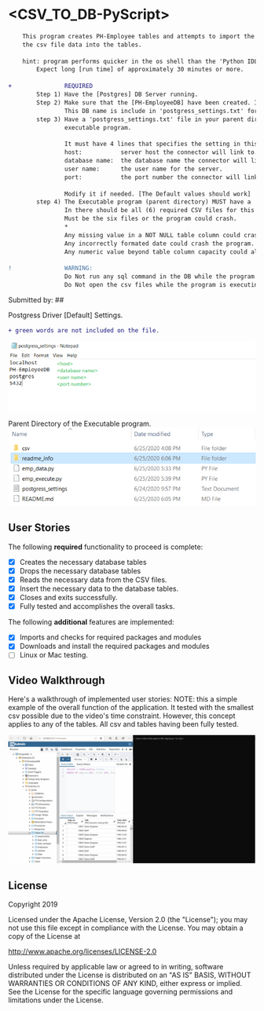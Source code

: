 # <CSV_TO_DB-PyScript>
```diff
	This program creates PH-Employee tables and attempts to import the
	the csv file data into the tables.
	
	hint: program performs quicker in the os shell than the 'Python IDLE shell'
		Expect long [run time] of approximately 30 minutes or more.

+ 				REQUIRED
		Step 1) Have the [Postgres] DB Server running.
		Step 2) Make sure that the [PH-EmployeeDB] have been created. It must exists and must be named correctly.
				This DB name is include in 'postgress_settings.txt' for the program.
		step 3) Have a 'postgress_settings.txt' file in your parent directory of the
				executable program.
				
				It must have 4 lines that specifies the setting in this specific order:
				host:			server host the connector will link to.
				database name:	the database name the connector will link to.
				user name:		the user name for the server.
				port:			the port number the connector will link to.
				
				Modify it if needed. [The Default values should work]
		step 4) The Executable program (parent directory) MUST have a 'csv' folder/directory.
				In there should be all (6) required CSV files for this Database.
				Must be the six files or the program could crash.
				*
				Any missing value in a NOT NULL table column could crash the program.
				Any incorrectly formated date could crash the program.
				Any numeric value beyond table column capacity could also crash the program.
			
! 				WARNING: 
				Do Not run any sql command in the DB while the program is still executing.
				Do Not open the csv files while the program is executing.
```			  
Submitted by: ## <Raul Rivero Rubio>

Postgress Driver [Default] Settings.
```diff
+ green words are not included on the file.
```
<img src='./readme_info/postgress_settings.PNG' title='Postgress Driver Settings [Default]' alt='Postgress Driver Settings [Default]' />

Parent Directory of the Executable program.
<img src='./readme_info/program_parent_directory.PNG' title='Parent Directory of the Executable program' alt='Postgress Driver Settings [Default]' />

## User Stories

The following **required** functionality to proceed is complete:

* [X] Creates the necessary database tables
* [X] Drops the necessary database tables
* [X] Reads the necessary data from the CSV files.
* [X] Insert the necessary data to the database tables.
* [X] Closes and exits successfully.
* [x] Fully tested and accomplishes the overall tasks.

The following **additional** features are implemented:
* [X] Imports and checks for required packages and modules
* [X] Downloads and install the required packages and modules
* [ ] Linux or Mac testing.

## Video Walkthrough

Here's a walkthrough of implemented user stories:
NOTE: this a simple example of the overall function of the application.
		It tested with the smallest csv possible due to the video's time constraint.
		However, this concept applies to any of the tables. All csv and tables having been fully tested.
		
<img src='./readme_info/csv_to_db_script.gif' title='Simple walkthrough video of the application' alt='Simple walkthrough video of the application' />

## License

Copyright 2019 <Raul Rivero Rubio>

Licensed under the Apache License, Version 2.0 (the "License");
you may not use this file except in compliance with the License.
You may obtain a copy of the License at

http://www.apache.org/licenses/LICENSE-2.0

Unless required by applicable law or agreed to in writing, software
distributed under the License is distributed on an "AS IS" BASIS,
WITHOUT WARRANTIES OR CONDITIONS OF ANY KIND, either express or implied.
See the License for the specific language governing permissions and
limitations under the License.
